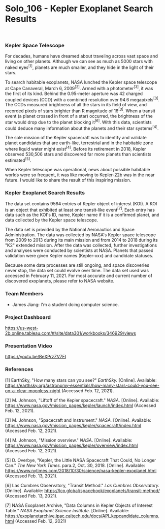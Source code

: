 # **Solo_106 - Kepler Exoplanet Search Results**
&nbsp;
&nbsp;
### Kepler Space Telescope

For decades, humans have dreamed about traveling across vast space and living on other planets. Although we can see as much as 5000 stars with naked eyes<sup>[1]</sup>, planets are much smaller, and they hide in the light of their stars.

To search habitable exoplanets, NASA lunched the Kepler space telescope at Cape Canaveral, March 6, 2009<sup>[2]</sup>. Armed with a photometer<sup>[3]</sup>, it was the first of its kind. Behind the 0.95-meter aperture was 42 charged coupled devices (CCD) with a combined resolution over 94.6 megapixels<sup>[3]</sup>. The CCDs measured brightness of all the stars in its field of view, and recorded pixels of stars brighter than R magnitude of 16<sup>[3]</sup>. When a transit event (a planet crossed in front of a star) occurred, the brightness of the star would drop due to the planet blocking it<sup>[6]</sup>. With this data, scientists could deduce many information about the planets and their star systems<sup>[4]</sup>.

The sole mission of the Kepler spacecraft was to identify and validate planet candidates that are earth-like, terrestrial and in the habitable zone where liquid water might exist<sup>[4]</sup>. Before its retirement in 2018, Kepler observed 530,506 stars and discovered far more planets than scientists estimated<sup>[5]</sup>.

When Kepler telescope was operational, news about possible habitable worlds were so frequent, it was like moving to Kepler-22b was in the near future. I would like to share the result of this inspiring mission.

### Kepler Exoplanet Search Results

The data set contains 9564 entries of Kepler object of interest (KOI). A KOI is an object that exhibited at least one transit-like event<sup>[7]</sup>. Each entry has data such as the KOI's ID, name, Kepler name if it is a confirmed planet, and data collected by the Kepler space telescope.

The data set is provided by the National Aeronautics and Space Administration. The data was collected by NASA's Kepler space telescope from 2009 to 2013 during its main mission and from 2014 to 2018 during its "K2" extended mission. After the data was collected, further investigations and analyses were conducted by scientists at NASA. Planets that passed validation were given Kepler names (Kepler-xxx) and candidate statuses.

Because some data processes are still ongoing, and space discoveries never stop, the data set could evolve over time. The data set used was accessed in February 11, 2021. For most accurate and current number of discovered exoplanets, please refer to NASA website.


### Team Members

- James Jiang: I'm a student doing computer science.

### Project Dashboard
https://us-west-2b.online.tableau.com/#/site/data301/workbooks/346929/views

### Presentation Video
https://youtu.be/BeXPrzZV7EI

### References

[1] EarthSky, "How many stars can you see?" *EarthSky.* [Online]. Available: https://earthsky.org/astronomy-essentials/how-many-stars-could-you-see-on-a-clear-moonless-night (Accessed Feb. 12, 2021).

[2] M. Johnson, "Liftoff of the Kepler spacecraft." *NASA.* [Online]. Available: https://www.nasa.gov/mission_pages/kepler/launch/index.html (Accessed Feb. 12, 2021).

[3] M. Johnson, "Spacecraft and Instrument." *NASA.* [Online]. Available: https://www.nasa.gov/mission_pages/kepler/spacecraft/index.html (Accessed Feb. 12, 2021).

[4] M. Johnson, "Mission overview." *NASA.* [Online]. Available: https://www.nasa.gov/mission_pages/kepler/overview/index.html (Accessed Feb. 12, 2021).

[5] D. Overbye, "Kepler, the Little NASA Spacecraft That Could, No Longer Can." *The New York Times.* para.2, Oct. 30, 2018. [Online]. Available: https://www.nytimes.com/2018/10/30/science/nasa-kepler-exoplanet.html (Accessed Feb. 13, 2021).

[6] Las Cumbres Observatory, "Transit Method." *Las Cumbres Observatory.* [Online]. Available: https://lco.global/spacebook/exoplanets/transit-method/ (Accessed Feb. 13, 2021).

[7] NASA Exoplanet Archive, "Data Columns in Kepler Objects of Interest Table." *NASA Exoplanet Science Institute.* [Online]. Available: https://exoplanetarchive.ipac.caltech.edu/docs/API_kepcandidate_columns.html (Accessed Feb. 12, 2021)